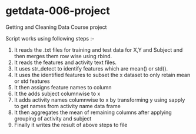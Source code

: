 getdata-006-project
===================

Getting and Cleaning Data Course project

Script works using following steps :-
1) It reads the .txt files for training and test data for X,Y and Subject and then merges them row wise using rbind.
2) It reads the features and activity text files.
3) It uses str_detect to identify features which are mean() or std().
4) It uses the identified features to subset the x dataset to only retain mean or std features
5) It then assigns feature names to column
6) It the adds subject columnwise to x
7) It adds activity names columnwise to x by transforming y using sapply to get names from activity name data frame
8) It then aggregates the mean of remaining columns after applying grouping of activity and subject
9) Finally it writes the result of above steps to file

